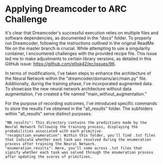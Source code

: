 # Applying Dreamcoder to ARC Challenge

It's clear that Dreamcoder's successful execution relies on multiple files and software dependencies, as documented in the "docs" folder. To properly run Dreamcoder, following the instructions outlined in the original ReadMe file on the master branch is crucial. While attempting to use a singularity container, I encountered challenges with the provided recipe file. This issue led me to make adjustments to certain library versions, as detailed in this GitHub issue: https://github.com/ellisk42/ec/issues/96.

In terms of modifications, I've taken steps to enhance the architecture of the Neural Network within the "dreamcoder/domains/arc/main.py" file. Additionally, during the training phase, I've incorporated augmented data. To showcase the new neural network architecture without data augmentation, I've created a file named "main_without_augmentation."

For the purpose of recording outcomes, I've introduced specific commands to store the results I've obtained in the "all_results" folder. The subfolders within "all_results" serve distinct purposes:

    "NN_results": This directory contains the predictions made by the Neural Network following the training process, displaying the probabilities associated with each primitive.
    "recognition_enumeration": Within this folder, you'll find .txt files that indicate whether each task was resolved during the enumeration process after training the Neural Network.
    "enumeration_results": Here, you'll come across .txt files that signify whether each task was solved through the enumeration process after updating the scores of primitives.
    
